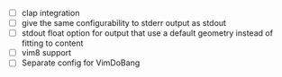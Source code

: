 - [ ] clap integration
- [ ] give the same configurability to stderr output as stdout
- [ ] stdout float option for output that use a default geometry instead of
  fitting to content
- [ ] vim8 support
- [ ] Separate config for VimDoBang
